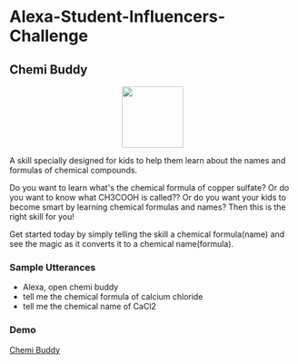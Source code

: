 # Alexa-Student-Influencers-Challenge
## Chemi Buddy

<p align="center">
  <img width="108" height="108" src="https://user-images.githubusercontent.com/33070301/51008803-5734a100-1573-11e9-88af-2b3fd9bd1ae4.png">
</p>

A skill specially designed for kids to help them learn about the names and formulas of chemical compounds.

Do you want to learn what's the chemical formula of copper sulfate? Or do you want to know what CH3COOH is called?? Or do you want your kids to become smart by learning chemical formulas and names? Then this is the right skill for you! 

Get started today by simply telling the skill a chemical formula(name) and see the magic as it converts it to a chemical name(formula).

### Sample Utterances
- Alexa, open chemi buddy
- tell me the chemical formula of calcium chloride
- tell me the chemical name of CaCl2

### Demo
[Chemi Buddy](https://youtu.be/A8fcUjXQZio)
